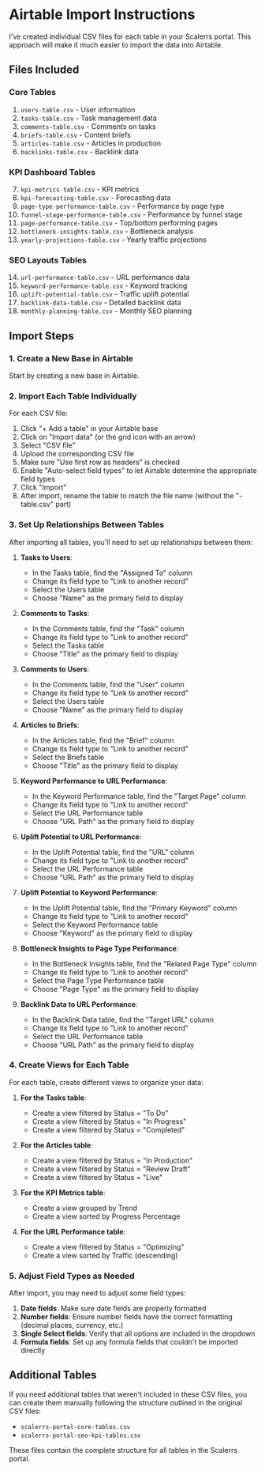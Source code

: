 # Airtable Import Instructions

I've created individual CSV files for each table in your Scalerrs portal. This approach will make it much easier to import the data into Airtable.

## Files Included

### Core Tables
1. `users-table.csv` - User information
2. `tasks-table.csv` - Task management data
3. `comments-table.csv` - Comments on tasks
4. `briefs-table.csv` - Content briefs
5. `articles-table.csv` - Articles in production
6. `backlinks-table.csv` - Backlink data

### KPI Dashboard Tables
7. `kpi-metrics-table.csv` - KPI metrics
8. `kpi-forecasting-table.csv` - Forecasting data
9. `page-type-performance-table.csv` - Performance by page type
10. `funnel-stage-performance-table.csv` - Performance by funnel stage
11. `page-performance-table.csv` - Top/bottom performing pages
12. `bottleneck-insights-table.csv` - Bottleneck analysis
13. `yearly-projections-table.csv` - Yearly traffic projections

### SEO Layouts Tables
14. `url-performance-table.csv` - URL performance data
15. `keyword-performance-table.csv` - Keyword tracking
16. `uplift-potential-table.csv` - Traffic uplift potential
17. `backlink-data-table.csv` - Detailed backlink data
18. `monthly-planning-table.csv` - Monthly SEO planning

## Import Steps

### 1. Create a New Base in Airtable

Start by creating a new base in Airtable.

### 2. Import Each Table Individually

For each CSV file:

1. Click "+ Add a table" in your Airtable base
2. Click on "Import data" (or the grid icon with an arrow)
3. Select "CSV file"
4. Upload the corresponding CSV file
5. Make sure "Use first row as headers" is checked
6. Enable "Auto-select field types" to let Airtable determine the appropriate field types
7. Click "Import"
8. After import, rename the table to match the file name (without the "-table.csv" part)

### 3. Set Up Relationships Between Tables

After importing all tables, you'll need to set up relationships between them:

1. **Tasks to Users**:
   - In the Tasks table, find the "Assigned To" column
   - Change its field type to "Link to another record"
   - Select the Users table
   - Choose "Name" as the primary field to display

2. **Comments to Tasks**:
   - In the Comments table, find the "Task" column
   - Change its field type to "Link to another record"
   - Select the Tasks table
   - Choose "Title" as the primary field to display

3. **Comments to Users**:
   - In the Comments table, find the "User" column
   - Change its field type to "Link to another record"
   - Select the Users table
   - Choose "Name" as the primary field to display

4. **Articles to Briefs**:
   - In the Articles table, find the "Brief" column
   - Change its field type to "Link to another record"
   - Select the Briefs table
   - Choose "Title" as the primary field to display

5. **Keyword Performance to URL Performance**:
   - In the Keyword Performance table, find the "Target Page" column
   - Change its field type to "Link to another record"
   - Select the URL Performance table
   - Choose "URL Path" as the primary field to display

6. **Uplift Potential to URL Performance**:
   - In the Uplift Potential table, find the "URL" column
   - Change its field type to "Link to another record"
   - Select the URL Performance table
   - Choose "URL Path" as the primary field to display

7. **Uplift Potential to Keyword Performance**:
   - In the Uplift Potential table, find the "Primary Keyword" column
   - Change its field type to "Link to another record"
   - Select the Keyword Performance table
   - Choose "Keyword" as the primary field to display

8. **Bottleneck Insights to Page Type Performance**:
   - In the Bottleneck Insights table, find the "Related Page Type" column
   - Change its field type to "Link to another record"
   - Select the Page Type Performance table
   - Choose "Page Type" as the primary field to display

9. **Backlink Data to URL Performance**:
   - In the Backlink Data table, find the "Target URL" column
   - Change its field type to "Link to another record"
   - Select the URL Performance table
   - Choose "URL Path" as the primary field to display

### 4. Create Views for Each Table

For each table, create different views to organize your data:

1. **For the Tasks table**:
   - Create a view filtered by Status = "To Do"
   - Create a view filtered by Status = "In Progress"
   - Create a view filtered by Status = "Completed"

2. **For the Articles table**:
   - Create a view filtered by Status = "In Production"
   - Create a view filtered by Status = "Review Draft"
   - Create a view filtered by Status = "Live"

3. **For the KPI Metrics table**:
   - Create a view grouped by Trend
   - Create a view sorted by Progress Percentage

4. **For the URL Performance table**:
   - Create a view filtered by Status = "Optimizing"
   - Create a view sorted by Traffic (descending)

### 5. Adjust Field Types as Needed

After import, you may need to adjust some field types:

1. **Date fields**: Make sure date fields are properly formatted
2. **Number fields**: Ensure number fields have the correct formatting (decimal places, currency, etc.)
3. **Single Select fields**: Verify that all options are included in the dropdown
4. **Formula fields**: Set up any formula fields that couldn't be imported directly

## Additional Tables

If you need additional tables that weren't included in these CSV files, you can create them manually following the structure outlined in the original CSV files:

- `scalerrs-portal-core-tables.csv`
- `scalerrs-portal-seo-kpi-tables.csv`

These files contain the complete structure for all tables in the Scalerrs portal.
